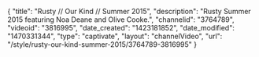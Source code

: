 {
    "title": "Rusty \/\/ Our Kind \/\/ Summer 2015",
    "description": "Rusty Summer 2015 featuring Noa Deane and Olive Cooke.",
    "channelid": "3764789",
    "videoid": "3816995",
    "date_created": "1423181852",
    "date_modified": "1470331344",
    "type": "captivate",
    "layout": "channelVideo",
    "url": "\/style\/rusty-our-kind-summer-2015\/3764789-3816995"
}